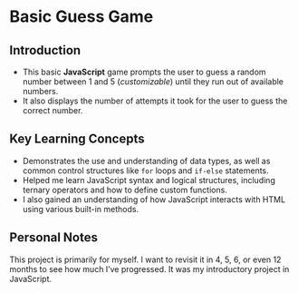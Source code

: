 # Basic Guess Game

## Introduction
- This basic **JavaScript** game prompts the user to guess a random number between 1 and 5 (*customizable*) until they run out of available numbers.
- It also displays the number of attempts it took for the user to guess the correct number.

## Key Learning Concepts
- Demonstrates the use and understanding of data types, as well as common control structures like `for` loops and `if-else` statements.
- Helped me learn JavaScript syntax and logical structures, including ternary operators and how to define custom functions.
- I also gained an understanding of how JavaScript interacts with HTML using various built-in methods.

## Personal Notes
This project is primarily for myself. I want to revisit it in 4, 5, 6, or even 12 months to see how much I’ve progressed. It was my introductory project in JavaScript.
